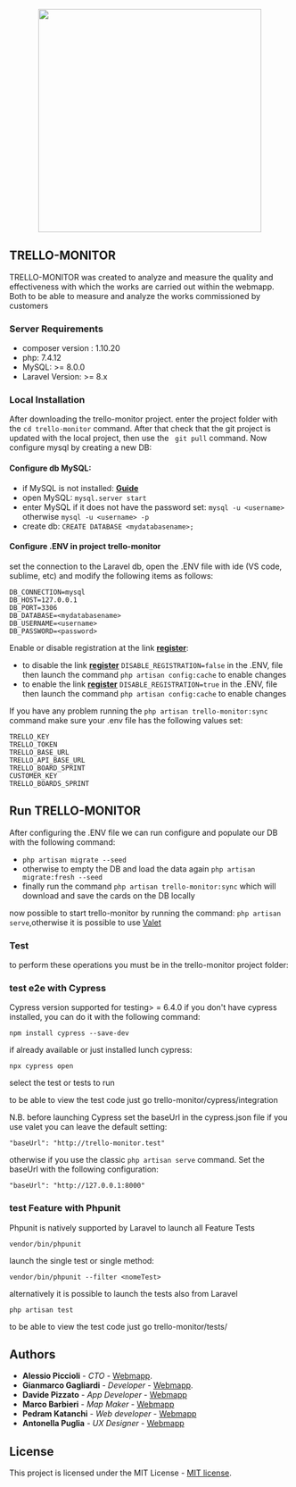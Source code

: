 <p align="center"><a href="https://laravel.com" target="_blank"><img src="https://webmapp.it/wp-content/uploads/2016/07/webamapp-logo-1.png" width="400"></a></p>

## TRELLO-MONITOR
TRELLO-MONITOR was created to analyze and measure the quality and effectiveness with which the works are carried out within the webmapp. Both to be able to measure and analyze the works commissioned by customers


### Server Requirements
- composer version : 1.10.20
- php: 7.4.12
- MySQL: >= 8.0.0
- Laravel Version: >= 8.x

### Local Installation
After downloading the trello-monitor project. enter the project folder with the ```cd trello-monitor``` command. After that check that the git project is updated with the local project, then use the ``` git pull``` command. Now configure mysql by creating a new DB:

#### Configure db MySQL:

- if MySQL is not installed: **[Guide](https://flaviocopes.com/mysql-how-to-install)**
- open MySQL: ```mysql.server start```
- enter MySQL if it does not have the password set: ```mysql -u <username>``` otherwise ```mysql -u <username> -p```
- create db: ```CREATE DATABASE <mydatabasename>;```

#### Configure .ENV in project trello-monitor

set the connection to the Laravel db, open the .ENV file with ide (VS code, sublime, etc) and modify the following items as follows:
```
DB_CONNECTION=mysql
DB_HOST=127.0.0.1
DB_PORT=3306
DB_DATABASE=<mydatabasename>
DB_USERNAME=<username>
DB_PASSWORD=<password>
```

Enable or disable registration at the link **[register](http://trello-monitor.test/register)**:
- to disable the link **[register](http://trello-monitor.test/register)** ```DISABLE_REGISTRATION=false``` in the .ENV,  file then launch the command ```php artisan config:cache``` to enable changes
- to enable the link **[register](http://trello-monitor.test/register)** ```DISABLE_REGISTRATION=true``` in the .ENV,  file then launch the command ```php artisan config:cache``` to enable changes

If you have any problem running the `php artisan trello-monitor:sync` command make sure your .env file has the following values set:

```
TRELLO_KEY
TRELLO_TOKEN
TRELLO_BASE_URL
TRELLO_API_BASE_URL
TRELLO_BOARD_SPRINT
CUSTOMER_KEY
TRELLO_BOARDS_SPRINT
```

## Run TRELLO-MONITOR

After configuring the .ENV file we can run configure and populate our DB with the following command:
- ```php artisan migrate --seed```
- otherwise to empty the DB and load the data again ```php artisan migrate:fresh --seed```
- finally run the command ```php artisan trello-monitor:sync``` which will download and save the cards on the DB locally

now possible to start trello-monitor by running the command: ```php artisan serve```,otherwise it is possible to use [Valet](https://opensource.org/licenses/MIT)

### Test
to perform these operations you must be in the trello-monitor project folder:

### test e2e with Cypress
Cypress version supported for testing> = 6.4.0
if you don't have cypress installed, you can do it with the following command:
```
npm install cypress --save-dev
```
if already available or just installed lunch cypress:

```
npx cypress open
```
select the test or tests to run

to be able to view the test code just go trello-monitor/cypress/integration

N.B. before launching Cypress set the baseUrl in the cypress.json file if you use valet you can leave the default setting: 
```
"baseUrl": "http://trello-monitor.test"
```
otherwise if you use the classic ```php artisan serve``` command. Set the baseUrl with the following configuration:
```
"baseUrl": "http://127.0.0.1:8000"
```
### test Feature with Phpunit
Phpunit is natively supported by Laravel
to launch all Feature Tests
```
vendor/bin/phpunit
```
launch the single test or single method:
```
vendor/bin/phpunit --filter <nomeTest>
```
alternatively it is possible to launch the tests also from Laravel
```
php artisan test
```
to be able to view the test code just go trello-monitor/tests/

## Authors

- **Alessio Piccioli** - _CTO_ - [Webmapp](https://github.com/piccioli).
- **Gianmarco Gagliardi** - _Developer_ - [Webmapp](https://github.com/gianmarxWebmapp).
- **Davide Pizzato** - _App Developer_ - [Webmapp](https://github.com/dvdpzzt-webmapp)
- **Marco Barbieri** - _Map Maker_ - [Webmapp](https://github.com/marchile)
- **Pedram Katanchi** - _Web developer_ - [Webmapp](https://github.com/padramkat)
- **Antonella Puglia** - _UX Designer_ - [Webmapp](https://github.com/antonellapuglia)

## License

This project is licensed under the MIT License - [MIT license](https://opensource.org/licenses/MIT).
